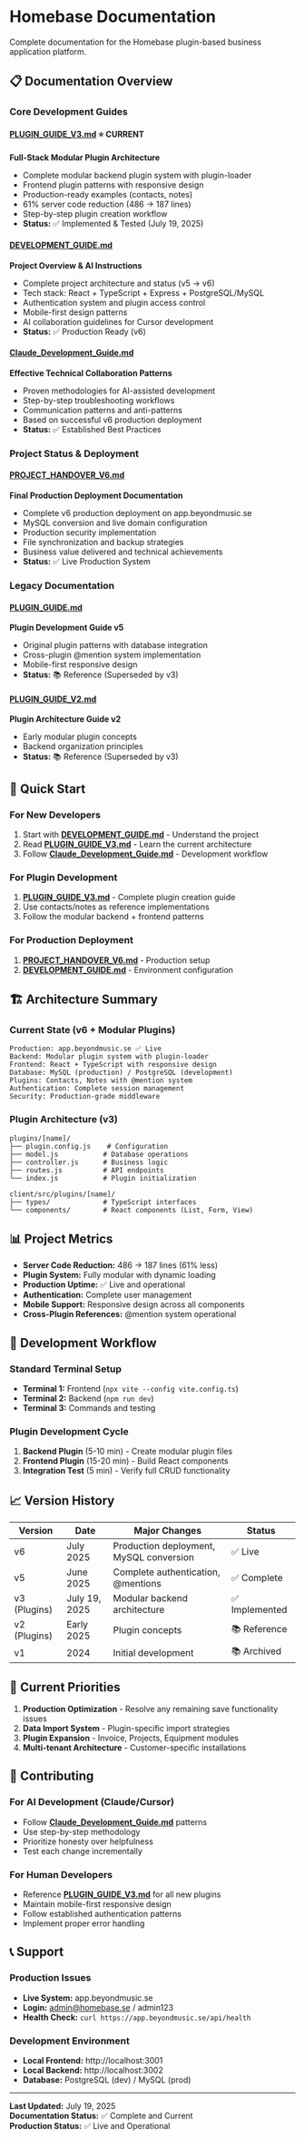 # Homebase Documentation

Complete documentation for the Homebase plugin-based business application platform.

## 📋 Documentation Overview

### Core Development Guides

#### [PLUGIN_GUIDE_V3.md](./PLUGIN_GUIDE_V3.md) ⭐ **CURRENT**
**Full-Stack Modular Plugin Architecture**
- Complete modular backend plugin system with plugin-loader
- Frontend plugin patterns with responsive design
- Production-ready examples (contacts, notes)
- 61% server code reduction (486 → 187 lines)
- Step-by-step plugin creation workflow
- **Status:** ✅ Implemented & Tested (July 19, 2025)

#### [DEVELOPMENT_GUIDE.md](./DEVELOPMENT_GUIDE.md)
**Project Overview & AI Instructions**
- Complete project architecture and status (v5 → v6)
- Tech stack: React + TypeScript + Express + PostgreSQL/MySQL
- Authentication system and plugin access control
- Mobile-first design patterns
- AI collaboration guidelines for Cursor development
- **Status:** ✅ Production Ready (v6)

#### [Claude_Development_Guide.md](./Claude_Development_Guide.md)
**Effective Technical Collaboration Patterns**
- Proven methodologies for AI-assisted development
- Step-by-step troubleshooting workflows
- Communication patterns and anti-patterns
- Based on successful v6 production deployment
- **Status:** ✅ Established Best Practices

### Project Status & Deployment

#### [PROJECT_HANDOVER_V6.md](./PROJECT_HANDOVER_V6.md)
**Final Production Deployment Documentation**
- Complete v6 production deployment on app.beyondmusic.se
- MySQL conversion and live domain configuration
- Production security implementation
- File synchronization and backup strategies
- Business value delivered and technical achievements
- **Status:** ✅ Live Production System

### Legacy Documentation

#### [PLUGIN_GUIDE.md](./PLUGIN_GUIDE.md)
**Plugin Development Guide v5**
- Original plugin patterns with database integration
- Cross-plugin @mention system implementation
- Mobile-first responsive design
- **Status:** 📚 Reference (Superseded by v3)

#### [PLUGIN_GUIDE_V2.md](./PLUGIN_GUIDE_V2.md)
**Plugin Architecture Guide v2**
- Early modular plugin concepts
- Backend organization principles
- **Status:** 📚 Reference (Superseded by v3)

## 🚀 Quick Start

### For New Developers
1. Start with **[DEVELOPMENT_GUIDE.md](./DEVELOPMENT_GUIDE.md)** - Understand the project
2. Read **[PLUGIN_GUIDE_V3.md](./PLUGIN_GUIDE_V3.md)** - Learn the current architecture
3. Follow **[Claude_Development_Guide.md](./Claude_Development_Guide.md)** - Development workflow

### For Plugin Development
1. **[PLUGIN_GUIDE_V3.md](./PLUGIN_GUIDE_V3.md)** - Complete plugin creation guide
2. Use contacts/notes as reference implementations
3. Follow the modular backend + frontend patterns

### For Production Deployment
1. **[PROJECT_HANDOVER_V6.md](./PROJECT_HANDOVER_V6.md)** - Production setup
2. **[DEVELOPMENT_GUIDE.md](./DEVELOPMENT_GUIDE.md)** - Environment configuration

## 🏗️ Architecture Summary

### Current State (v6 + Modular Plugins)
```
Production: app.beyondmusic.se ✅ Live
Backend: Modular plugin system with plugin-loader
Frontend: React + TypeScript with responsive design
Database: MySQL (production) / PostgreSQL (development)
Plugins: Contacts, Notes with @mention system
Authentication: Complete session management
Security: Production-grade middleware
```

### Plugin Architecture (v3)
```
plugins/[name]/
├── plugin.config.js    # Configuration
├── model.js           # Database operations
├── controller.js      # Business logic
├── routes.js          # API endpoints
└── index.js           # Plugin initialization

client/src/plugins/[name]/
├── types/             # TypeScript interfaces
└── components/        # React components (List, Form, View)
```

## 📊 Project Metrics

- **Server Code Reduction:** 486 → 187 lines (61% less)
- **Plugin System:** Fully modular with dynamic loading
- **Production Uptime:** ✅ Live and operational
- **Authentication:** Complete user management
- **Mobile Support:** Responsive design across all components
- **Cross-Plugin References:** @mention system operational

## 🔧 Development Workflow

### Standard Terminal Setup
- **Terminal 1:** Frontend (`npx vite --config vite.config.ts`)
- **Terminal 2:** Backend (`npm run dev`)
- **Terminal 3:** Commands and testing

### Plugin Development Cycle
1. **Backend Plugin** (5-10 min) - Create modular plugin files
2. **Frontend Plugin** (15-20 min) - Build React components
3. **Integration Test** (5 min) - Verify full CRUD functionality

## 📈 Version History

| Version | Date | Major Changes | Status |
|---------|------|---------------|---------|
| v6 | July 2025 | Production deployment, MySQL conversion | ✅ Live |
| v5 | June 2025 | Complete authentication, @mentions | ✅ Complete |
| v3 (Plugins) | July 19, 2025 | Modular backend architecture | ✅ Implemented |
| v2 (Plugins) | Early 2025 | Plugin concepts | 📚 Reference |
| v1 | 2024 | Initial development | 📚 Archived |

## 🎯 Current Priorities

1. **Production Optimization** - Resolve any remaining save functionality issues
2. **Data Import System** - Plugin-specific import strategies
3. **Plugin Expansion** - Invoice, Projects, Equipment modules
4. **Multi-tenant Architecture** - Customer-specific installations

## 🤝 Contributing

### For AI Development (Claude/Cursor)
- Follow **[Claude_Development_Guide.md](./Claude_Development_Guide.md)** patterns
- Use step-by-step methodology
- Prioritize honesty over helpfulness
- Test each change incrementally

### For Human Developers
- Reference **[PLUGIN_GUIDE_V3.md](./PLUGIN_GUIDE_V3.md)** for all new plugins
- Maintain mobile-first responsive design
- Follow established authentication patterns
- Implement proper error handling

## 📞 Support

### Production Issues
- **Live System:** app.beyondmusic.se
- **Login:** admin@homebase.se / admin123
- **Health Check:** `curl https://app.beyondmusic.se/api/health`

### Development Environment
- **Local Frontend:** http://localhost:3001
- **Local Backend:** http://localhost:3002
- **Database:** PostgreSQL (dev) / MySQL (prod)

---

**Last Updated:** July 19, 2025  
**Documentation Status:** ✅ Complete and Current  
**Production Status:** ✅ Live and Operational